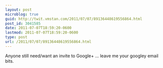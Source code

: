 ```yaml
---
layout: post
microblog: true
guid: http://twit.vmstan.com/2011/07/07/89136448619556864.html
post_id: 3041585
date: 2011-07-07T18:59:20-0600
lastmod: 2011-07-07T18:59:20-0600
type: post
url: /2011/07/07/89136448619556864.html
---
```

Anyone still need/want an invite to Google+ ... leave me your googley email bits.
